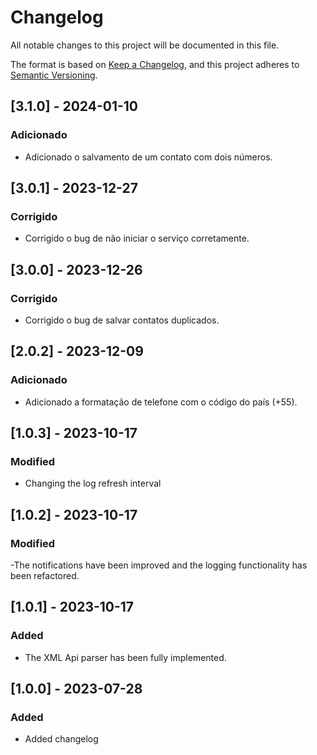 # Changelog

All notable changes to this project will be documented in this file.

The format is based on [Keep a Changelog](https://keepachangelog.com/en/1.0.0/),
and this project adheres to [Semantic Versioning](https://semver.org/spec/v2.0.0.html).

## [3.1.0] - 2024-01-10
### Adicionado
- Adicionado o salvamento de um contato com dois números.

## [3.0.1] - 2023-12-27
### Corrigido
- Corrigido o bug de não iniciar o serviço corretamente.

## [3.0.0] - 2023-12-26
### Corrigido
- Corrigido o bug de salvar contatos duplicados.

## [2.0.2] - 2023-12-09
### Adicionado
- Adicionado a formatação de telefone com o código do país (+55).

## [1.0.3] - 2023-10-17
### Modified
- Changing the log refresh interval

## [1.0.2] - 2023-10-17
### Modified
-The notifications have been improved and the logging functionality has been refactored.

## [1.0.1] - 2023-10-17
### Added
- The XML Api parser has been fully implemented.

## [1.0.0] - 2023-07-28
### Added
- Added changelog